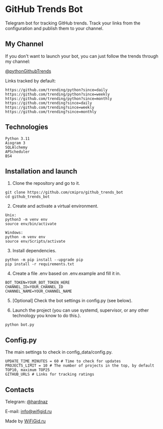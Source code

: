 # GitHub Trends Bot
Telegram bot for tracking GitHub trends. Track your links from the 
configuration and publish them to your channel.

## My Channel
If you don't want to launch your bot, you can just follow the trends through 
my channel:

[@pythonGithubTrends](https://t.me/pythonGithubTrends)

Links tracked by default:

```
https://github.com/trending/python?since=daily
https://github.com/trending/python?since=weekly
https://github.com/trending/python?since=monthly
https://github.com/trending?since=daily
https://github.com/trending?since=weekly
https://github.com/trending?since=monthly
```

## Technologies
```
Python 3.11
Aiogram 3
SQLAlchemy
APScheduler
BS4
```

## Installation and launch

1. Clone the repository and go to it.

```
git clone https://github.com/cmipro/github_trends_bot
cd github_trends_bot
```

2. Create and activate a virtual environment.

```
Unix:
python3 -m venv env
source env/bin/activate

Windows:
python -m venv env
source env/Scripts/activate
```

3. Install dependencies.

```
python -m pip install --upgrade pip
pip install -r requirements.txt
```

4. Create a file .env based on .env.example and fill it in.

```
BOT_TOKEN=YOUR_BOT_TOKEN_HERE
CHANNEL_ID=YOUR_CHANNEL_ID
CHANNEL_NAME=YOUR_CHANNEL_NAME
```

5. [Optional] Check the bot settings in config.py (see below).

6. Launch the project (you can use systemd, supervisor, or any other technology
you know to do this.).

```
python bot.py
```

## Config.py
The main settings to check in config_data/config.py.

```
UPDATE_TIME_MINUTES = 60 # Time to check for updates
PROJECTS_LIMIT = 10 # The number of projects in the top, by default TOP10, maximum TOP25
GITHUB_URLS # Links for tracking ratings
```

## Contacts

Telegram: [@hardnaz](https://t.me/hardnaz)

E-mail: info@wifigid.ru

Made by [WiFiGid.ru](https://wifigid.ru)